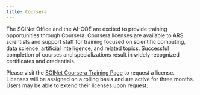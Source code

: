 ```yaml
---
title: Coursera
---
```

The SCINet Office and the AI-COE are excited to provide training opportunities through Coursera. Coursera licenses are available to ARS scientists and support staff for training focused on scientific computing, data science, artificial intelligence, and related topics. Successful completion of courses and specializations result in widely recognized certificates and credentials.

Please visit the [SCINet Coursera Training Page](/training/coursera) to request a license. Licenses will be assigned on a rolling basis and are active for three months. Users may be able to extend their licenses upon request. 